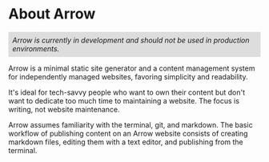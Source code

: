 # About Arrow

<p style="background: #ddd; padding: 0.5rem">
  <em>Arrow is currently in development and should not be used in production environments.</em>
</p>


Arrow is a minimal static site generator and a content management 
system for independently managed websites, 
favoring simplicity and readability.

It's ideal for tech-savvy people who want to own their content 
but don't want to dedicate too much time to maintaining
a website. The focus is writing, not website maintenance.

Arrow assumes familiarity with the terminal, git, and markdown.
The basic workflow of publishing content on an Arrow website 
consists of creating markdown files, editing them with a 
text editor, and publishing from the terminal.

<!-- Include diagram of workflow -->
